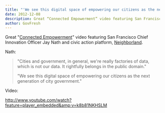 ```yaml
---
title: "'We see this digital space of empowering our citizens as the next generation of city government.'"
date: 2012-12-08
description: Great “Connected Empowerment” video featuring San Francisco Chief Innovation Officer Jay Nath and civic action platform, Neighborland.
author: GovFresh
---
```


Great "<a href="http://spark.qualcomm.com/episode/connected-empowerment">Connected Empowerment</a>" video featuring San Francisco Chief Innovation Officer Jay Nath and civic action platform, <a href="https://neighborland.com/">Neighborland</a>.

Nath:

<blockquote>"Cities and government, in general, we're really factories of data, which is not our data. It rightfully belongs in the public domain."

"We see this digital space of empowering our citizens as the next generation of city government."</blockquote>

Video:

http://www.youtube.com/watch?feature=player_embedded&amp;v=k8b81NKHSLM

